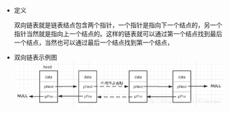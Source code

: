 * 定义

    双向链表就是链表结点包含两个指针，一个指针是指向下一个结点的，另一个指针当然就是指向上一个结点的。这样的链表就可以通过第一个结点找到最后一个结点，当然也可以通过最后一个结点找到第一个结点，

- 双向链表示例图
![DoubleList](../Image/DoubleList.png)

